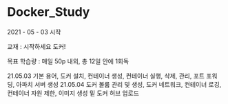 # Docker_Study

2021 - 05 - 03 시작

교재 : 시작하세요 도커!

목표 학습량 : 매일 50p 내외, 총 12일 안에 1회독
  
  21.05.03 기본 용어, 도커 설치, 컨테이너 생성, 컨테이너 실행, 삭제, 관리, 포트 포워딩, 아파치 서버 생성
  21.05.04 도커 볼륨 관리 및 생성, 도커 네트워크, 컨테이너 로깅, 컨테이너 자원 제한, 이미지 생성 밑 도커 허브 업로드
  
